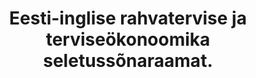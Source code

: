 ---
title: Eesti-inglise rahvatervise ja terviseökonoomika seletussõnaraamat.
title_en: Estonian-English Explanatory Dictionary of Public Health. Health Economics
notes: 'Väljavõte "Eesti-inglise rahvatervise seletussõnastikust", mis on koostatud Tartu Ülikoolis peremeditsiini ja rahvatervise instituudis.'
notes_en: 'An extract from "The Estonian-English Explanatory Dictionary of Public Health" that is compiled in the University of Tartu in the Institute of Family Medicine and Public Health.'
category:
  - Tervis
category_en:
  - Health
resources:
  - name: rahvatervise terviseökonoomika seletussõnaraamat
    url: 'https://www.eurotermbank.com/collections/475'
    format: HTML
    interactive: 'False'
license: OTHER
update_freq: 'http://purl.org/linked-data/sdmx/2009/code#freq-A'
organization: Tartu ülikool
maintainer_name: Ele Kiisk
maintainer_email: ''
maintainer_phone: ''
date_issued: '21/03/2020'
date_modified: 2020/10/29
---